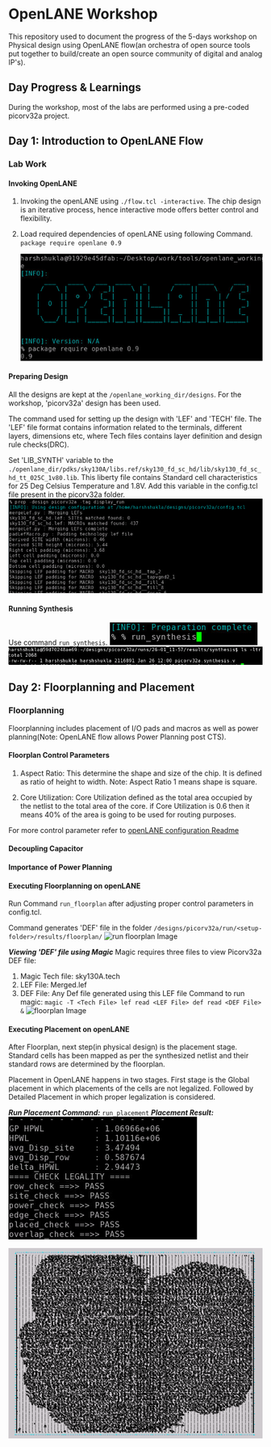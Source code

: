 # OpenLANE Workshop

This repository used to document the progress of the 5-days workshop on Physical design using OpenLANE flow(an orchestra of open source tools put together to build/create an open source community of digital and analog IP's).

## Day Progress & Learnings

During the workshop, most of the labs are performed using a pre-coded picorv32a project.

## Day 1: Introduction to OpenLANE Flow

### Lab Work

#### Invoking OpenLANE

1. Invoking the openLANE using `./flow.tcl -interactive`.
   The chip design is an iterative process, hence interactive mode offers better control and flexibility.

2. Load required dependencies of openLANE using following Command.
   `package require openlane 0.9`

   ![Invoking OpenLANE Image](./images/package.PNG)

#### Preparing Design

All the designs are kept at the `/openlane_working_dir/designs`. For the workshop, 'picorv32a' design has been used.

The command used for setting up the design with 'LEF' and 'TECH' file. The 'LEF' file format contains information related to the terminals, different layers, dimensions etc, where Tech files contains layer definition and design rule checks(DRC).

Set 'LIB_SYNTH' variable to the `./openlane_dir/pdks/sky130A/libs.ref/sky130_fd_sc_hd/lib/sky130_fd_sc_hd_tt_025C_1v80.lib`. This liberty file contains Standard cell characteristics for 25 Deg Celsius Temperature and 1.8V. Add this variable in the config.tcl file present in the picorv32a folder.
![Preparation Image](./images/prep.PNG "Setting-up Design")

#### Running Synthesis

Use command `run_synthesis`.
![run synthesis Image](./images/run_synth.PNG "Running for synthesis")
![run synthesis Image](./images/gen_synth.PNG "File resulted from the synthesis")

## Day 2: Floorplanning and Placement

### Floorplanning

Floorplanning includes placement of I/O pads and macros as well as power planning(Note: OpenLANE flow allows Power Planning post CTS).

#### Floorplan Control Parameters

1. Aspect Ratio: This determine the shape and size of the chip. It is defined as ratio of height to width.
   Note: Aspect Ratio 1 means shape is square.

2. Core Utilization: Core Utilization defined as the total area occupied by the netlist to the total area of the core.
   if Core Utilization is 0.6 then it means 40% of the area is going to be used for routing purposes.

For more control parameter refer to [openLANE configuration Readme](https://github.com/efabless/openlane/blob/master/configuration/README.md)

#### Decoupling Capacitor

#### Importance of Power Planning

#### Executing Floorplanning on openLANE

Run Command `run_floorplan` after adjusting proper control parameters in config.tcl.

Command generates 'DEF' file in the folder `/designs/picorv32a/run/<setup-folder>/results/floorplan/`
![run floorplan Image](./images/floorplan_folder.PNG "Floorplan file")

***Viewing 'DEF' file using Magic***
Magic requires three files to view Picorv32a DEF file:
   1. Magic Tech file: sky130A.tech
   2. LEF File: Merged.lef
   3. DEF File: Any Def file generated using this LEF file
Command to run magic:
`magic -T <Tech File> lef read <LEF File> def read <DEF File> &`
![floorplan Image](./images/floorplan.PNG "Floorplan result")

#### Executing Placement on openLANE

After Floorplan, next step(in physical design) is the placement stage. Standard cells has been mapped as per the synthesized netlist and their standard rows are determined by the floorplan.

Placement in OpenLANE happens in two stages. First stage is the Global placement in which placements of the cells are not legalized. Followed by Detailed Placement in which proper legalization is considered.

***Run Placement Command:*** `run_placement`
***Placement Result:***
![Placement Result](./images/placement_result.PNG "Legalization Pass result")

![Placement Image](./images/placement_image.PNG "Placement result on Magic")
